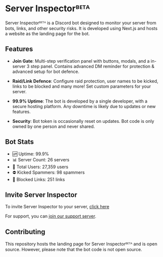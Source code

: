 # Server Inspectorᴮᴱᵀᴬ

Server Inspectorᴮᴱᵀᴬ is a Discord bot designed to monitor your server from bots, links, and other security risks. It is developed using Next.js and hosts a website as the landing page for the bot.

## Features

- **Join Gate**: Multi-step verification panel with buttons, modals, and a in-server 3 step panel. Contains advanced DM reminder for protection & advanced setup for bot defence.

- **Raid/Link Defence**: Configure raid protection, user names to be kicked, links to be blocked and many more! Set custom parameters for your server.

- **99.9% Uptime**: The bot is developed by a single developer, with a secure hosting platform. Any downtime is likely due to updates or new features.

- **Security**: Bot token is occasionally reset on updates. Bot code is only owned by one person and never shared.

## Bot Stats

- 🆙 Uptime: 99.9%
- 📊 Server Count: 26 servers
- 👥 Total Users: 27,359 users
- ⛔️ Kicked Spammers: 98 spammers
- 🔗 Blocked Links: 251 links

## Invite Server Inspector

To invite Server Inspector to your server, [click here](https://discord.com/api/oauth2/authorize?client_id=977774758647189506&permissions=8&scope=applications.commands%20bot)

For support, you can [join our support server](https://discord.com/invite/gN6zG964bj).

## Contributing

This repository hosts the landing page for Server Inspectorᴮᴱᵀᴬ and is open source. However, please note that the bot code is not open source.

